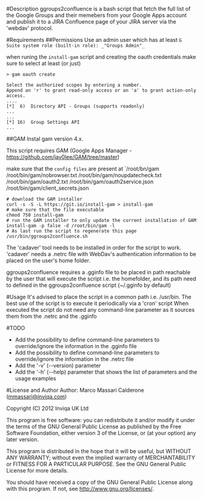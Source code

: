 #Description
ggroups2confluence is a bash script that fetch the full list of the Google Groups and their memebers from your Google Apps account and publish it to a JIRA Confluence page of your JIRA server via the 'webdav' protocol.

#Requirements
##Permissions
Use an admin user which has at least
`G Suite system role (built-in role): _"Groups Admin"_`

when runing the `install-gam` script and creating the oauth credentials make sure to select at least (or just)

`> gam oauth create`

```
Select the authorized scopes by entering a number.
Append an 'r' to grant read-only access or an 'a' to grant action-only access.
....
[*]  6)  Directory API - Groups (supports readonly)
...
...
[*] 16)  Group Settings API
...
```

##GAM
Instal gam version 4.x.

This script requires GAM (Google Apps Manager - https://github.com/jay0lee/GAM/tree/master)

make sure that the `config files` are present at `/root/bn/gam
/root/bin/gam/nobrowser.txt
/root/bin/gam/noupdatecheck.txt
/root/bin/gam/oauth2.txt
/root/bin/gam/oauth2service.json
/root/bin/gam/client_secrets.json

```
# download the GAM installer
curl -s -S -L https://git.io/install-gam > install-gam
# make sure that the file executable
chmod 750 install-gam
# run the GAM installer to only update the current installation of GAM
install-gam -p false -d /root/bin/gam -l
# As last run the script to regenerate this page
/usr/bin/ggroups2confluence.sh
```
The 'cadaver' tool needs to be installed in order for the script to work.
'cadaver' needs a .netrc file with WebDav's authentication information to be placed on the user's home folder.

ggroups2confluence requires a .gginfo file to be placed in path reachable by the user that will execute the script i.e. the homefolder, and its path need to defined in the ggroups2confluence script (~/.gginfo by default)

#Usage
It's advised to place the script in a common path i.e. /usr/bin.
The best use of the script is to execute it periodically via a 'cron' script
When executed the script do not need any command-line parameter as it sources them from the .netrc and the .gginfo

#TODO
- Add the possibility to define command-line parameters to override/ignore the information in the .gginfo file
- Add the possibility to define command-line parameters to override/ignore the information in the .netrc file
- Add the '-v' (--version) parameter
- Add the '-h' (--help) parameter that shows the list of parameters and the usage examples

#License and Author
Author: Marco Massari Calderone (mmassari@inviqa.com)

Copyright (C) 2012 Inviqa UK Ltd

This program is free software: you can redistribute it and/or modify it under the terms of the GNU General Public License as published by the Free Software Foundation, either version 3 of the License, or (at your option) any later version.

This program is distributed in the hope that it will be useful, but WITHOUT ANY WARRANTY; without even the implied warranty of MERCHANTABILITY or FITNESS FOR A PARTICULAR PURPOSE. See the GNU General Public License for more details.

You should have received a copy of the GNU General Public License along with this program. If not, see http://www.gnu.org/licenses/.
